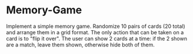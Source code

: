 # Memory-Game

Implement a simple memory game. Randomize 10 pairs of cards (20 total) and arrange them in a grid format. The only action that can be taken on a card is to "flip it over".  The user can show 2 cards at a time: if the 2 shown are a match, leave them shown, otherwise hide both of them.